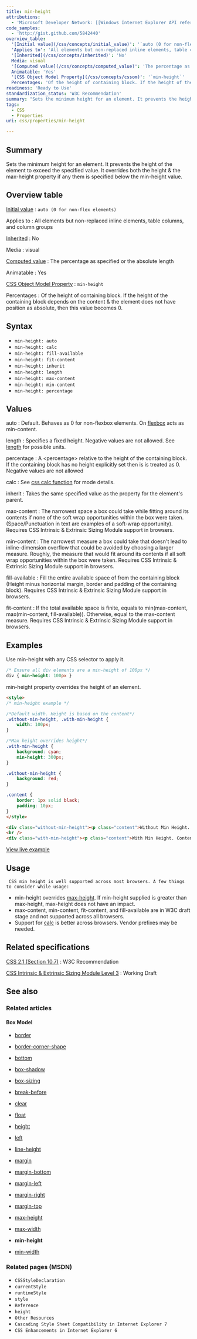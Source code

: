 ```yaml
---
title: min-height
attributions:
  - 'Microsoft Developer Network: [[Windows Internet Explorer API reference](http://msdn.microsoft.com/en-us/library/ie/hh828809%28v=vs.85%29.aspx) Article]'
code_samples:
  - 'http://gist.github.com/5842440'
overview_table:
  '[Initial value](/css/concepts/initial_value)': '`auto (0 for non-flex elements)`'
  'Applies to': 'All elements but non-replaced inline elements, table columns, and column groups'
  '[Inherited](/css/concepts/inherited)': 'No'
  Media: visual
  '[Computed value](/css/concepts/computed_value)': 'The percentage as specified or the absolute length'
  Animatable: 'Yes'
  '[CSS Object Model Property](/css/concepts/cssom)': '`min-height`'
  Percentages: 'Of the height of containing block. If the height of the containing block depends on the content & the element does not have position as absolute, then this value becomes 0.'
readiness: 'Ready to Use'
standardization_status: 'W3C Recommendation'
summary: "Sets the minimum height for an element. It prevents the height of the element to exceed the specified value.\nIt overrides both the height &amp; the max-height property if any them is specified below the min-height value.\n"
tags:
  - CSS
  - Properties
uri: css/properties/min-height

---
```

## <span>Summary</span>

Sets the minimum height for an element. It prevents the height of the element to exceed the specified value. It overrides both the height &amp; the max-height property if any them is specified below the min-height value.

## <span>Overview table</span>

[Initial value](/css/concepts/initial_value)
:   `auto (0 for non-flex elements)`

Applies to
:   All elements but non-replaced inline elements, table columns, and column groups

[Inherited](/css/concepts/inherited)
:   No

Media
:   visual

[Computed value](/css/concepts/computed_value)
:   The percentage as specified or the absolute length

Animatable
:   Yes

[CSS Object Model Property](/css/concepts/cssom)
:   `min-height`

Percentages
:   Of the height of containing block. If the height of the containing block depends on the content & the element does not have position as absolute, then this value becomes 0.

## <span>Syntax</span>

-   `min-height: auto`
-   `min-height: calc`
-   `min-height: fill-available`
-   `min-height: fit-content`
-   `min-height: inherit`
-   `min-height: length`
-   `min-height: max-content`
-   `min-height: min-content`
-   `min-height: percentage`

## <span>Values</span>

auto
:   Default. Behaves as 0 for non-flexbox elements. On [flexbox](/css/flexbox) acts as min-content.

length
:   Specifies a fixed height. Negative values are not allowed. See [length](/css/data_types/length) for possible units.

percentage
:   A \<percentage\> relative to the height of the containing block. If the containing block has no height explicitly set then is is treated as 0. Negative values are not allowed

calc
:   See [css calc function](/css/functions/calc) for mode details.

inherit
:   Takes the same specified value as the property for the element's parent.

max-content
:   The narrowest space a box could take while fitting around its contents if none of the soft wrap opportunities within the box were taken.(Space/Punctuation in text are examples of a soft-wrap opportunity). Requires CSS Intrinsic & Extrinsic Sizing Module support in browsers.

min-content
:   The narrowest measure a box could take that doesn't lead to inline-dimension overflow that could be avoided by choosing a larger measure. Roughly, the measure that would fit around its contents if all soft wrap opportunities within the box were taken. Requires CSS Intrinsic & Extrinsic Sizing Module support in browsers.

fill-available
:   Fill the entire available space of from the containing block (Height minus horizontal margin, border and padding of the containing block). Requires CSS Intrinsic & Extrinsic Sizing Module support in browsers.

fit-content
:   If the total available space is finite, equals to min(max-content, max(min-content, fill-available)). Otherwise, equal to the max-content measure. Requires CSS Intrinsic & Extrinsic Sizing Module support in browsers.

## <span>Examples</span>

Use min-height with any CSS selector to apply it.

``` css
/* Ensure all div elements are a min-height of 100px */
div { min-height: 100px }
```

min-height property overrides the height of an element.

``` html
<style>
/* min-height example */

/*Default width. Height is based on the content*/
.without-min-height, .with-min-height {
    width: 100px;
}

/*Max height overrides height*/
.with-min-height {
    background: cyan;
    min-height: 300px;
}

.without-min-height {
    background: red;
}

.content {
    border: 1px solid black;
    padding: 10px;
}
</style>

<div class="without-min-height"><p class="content">Without Min Height. Height taken from content (with black border).</p></div>
<br />
<div class="with-min-height"><p class="content">With Min Height. Content (with black border) may not fill entirety of element.</p></div>
```

[View live example](http://code.webplatform.org/gist/5842440)

## <span>Usage</span>

     CSS min height is well supported across most browsers. A few things to consider while usage:

-   min-height overrides [max-height](/css/properties/max-height). If min-height supplied is greater than max-height, max-height does not have an impact.
-   max-content, min-content, fit-content, and fill-available are in W3C draft stage and not supported across all browsers.
-   Support for [calc](/css/functions/calc) is better across browsers. Vendor prefixes may be needed.

## <span>Related specifications</span>

[CSS 2.1 (Section 10.7)](http://www.w3.org/TR/CSS2/visudet.html#min-max-heights)
:   W3C Recommendation

[CSS Intrinsic & Extrinsic Sizing Module Level 3](http://dev.w3.org/csswg/css3-sizing/#width-height-keywords)
:   Working Draft

## <span>See also</span>

### <span>Related articles</span>

#### <span>Box Model</span>

-   [border](/css/properties/border)

-   [border-corner-shape](/css/properties/border-corner-shape)

-   [bottom](/css/properties/bottom)

-   [box-shadow](/css/properties/box-shadow)

-   [box-sizing](/css/properties/box-sizing)

-   [break-before](/css/properties/break-before)

-   [clear](/css/properties/clear)

-   [float](/css/properties/float)

-   [height](/css/properties/height)

-   [left](/css/properties/left)

-   [line-height](/css/properties/line-height)

-   [margin](/css/properties/margin)

-   [margin-bottom](/css/properties/margin-bottom)

-   [margin-left](/css/properties/margin-left)

-   [margin-right](/css/properties/margin-right)

-   [margin-top](/css/properties/margin-top)

-   [max-height](/css/properties/max-height)

-   [max-width](/css/properties/max-width)

-   **min-height**

-   [min-width](/css/properties/min-width)

### <span>Related pages (MSDN)</span>

-   `CSSStyleDeclaration`
-   `currentStyle`
-   `runtimeStyle`
-   `style`
-   `Reference`
-   `height`
-   `Other Resources`
-   `Cascading Style Sheet Compatibility in Internet Explorer 7`
-   `CSS Enhancements in Internet Explorer 6`
